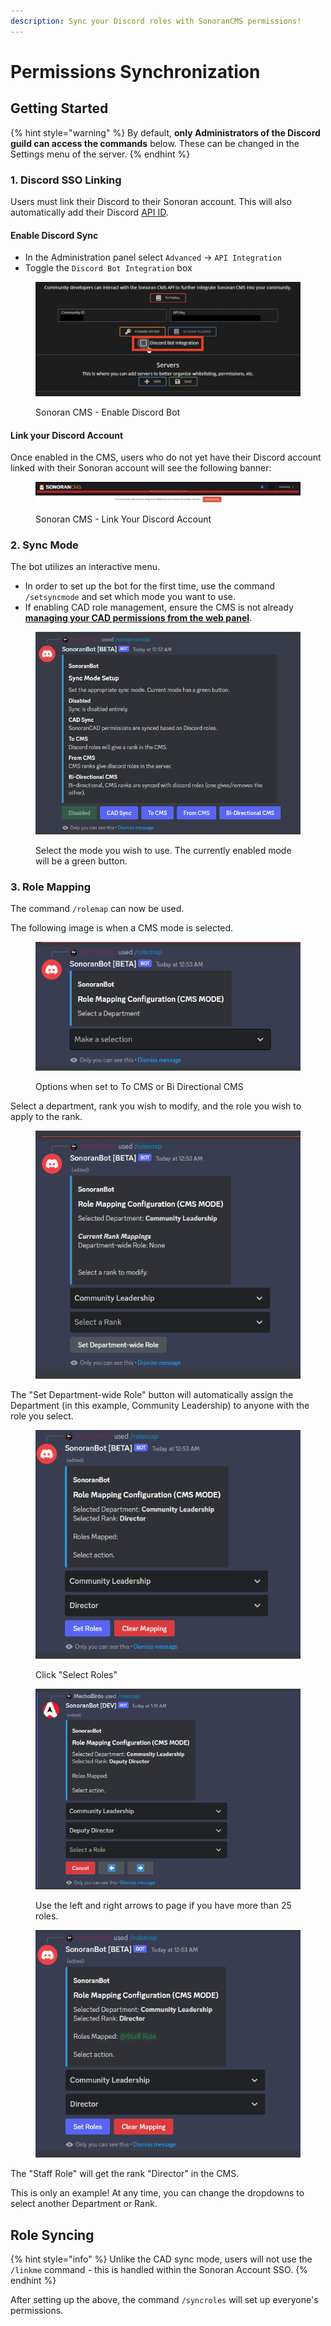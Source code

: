 ```yaml
---
description: Sync your Discord roles with SonoranCMS permissions!
---
```


# Permissions Synchronization

## Getting Started

{% hint style="warning" %}
By default, **only Administrators of the Discord guild can access the commands** below. These can be changed in the Settings menu of the server.
{% endhint %}

### 1. Discord SSO Linking

Users must link their Discord to their Sonoran account. This will also automatically add their Discord [API ID](../../../developer-api-documentation/api-integration/getting-started/api-id-system.md).

#### Enable Discord Sync

* In the Administration panel select `Advanced` -> `API Integration`
* Toggle the `Discord Bot Integration` box

<figure><img src="../../../.gitbook/assets/Screen Shot 2023-01-08 at 12.10.12 PM.png" alt=""><figcaption><p>Sonoran CMS - Enable Discord Bot</p></figcaption></figure>

#### Link your Discord Account

Once enabled in the CMS, users who do not yet have their Discord account linked with their Sonoran account will see the following banner:

<figure><img src="../../../.gitbook/assets/Screen Shot 2023-01-08 at 12.04.00 PM.png" alt=""><figcaption><p>Sonoran CMS - Link Your Discord Account</p></figcaption></figure>

### 2. Sync Mode

The bot utilizes an interactive menu.

* In order to set up the bot for the first time, use the command `/setsyncmode` and set which mode you want to use.
* If enabling CAD role management, ensure the CMS is not already [**managing your CAD permissions from the web panel**](../../sonoran-cad-sync.md).&#x20;

<figure><img src="../../../.gitbook/assets/Screenshot_3.png" alt=""><figcaption><p>Select the mode you wish to use. The currently enabled mode will be a green button.</p></figcaption></figure>

### 3. Role Mapping

The command `/rolemap` can now be used.

The following image is when a CMS mode is selected.

<figure><img src="../../../.gitbook/assets/Screenshot_5.png" alt=""><figcaption><p>Options when set to To CMS or Bi Directional CMS</p></figcaption></figure>

Select a department, rank you wish to modify, and the role you wish to apply to the rank.

<figure><img src="../../../.gitbook/assets/Screenshot_6.png" alt=""><figcaption></figcaption></figure>

The "Set Department-wide Role" button will automatically assign the Department (in this example, Community Leadership) to anyone with the role you select.

<figure><img src="../../../.gitbook/assets/Screenshot_7.png" alt=""><figcaption><p>Click "Select Roles"</p></figcaption></figure>

<figure><img src="../../../.gitbook/assets/Screenshot_12.png" alt=""><figcaption><p>Use the left and right arrows to page if you have more than 25 roles.</p></figcaption></figure>

<figure><img src="../../../.gitbook/assets/Screenshot_8.png" alt=""><figcaption></figcaption></figure>

The "Staff Role" will get the rank "Director" in the CMS.

This is only an example! At any time, you can change the dropdowns to select another Department or Rank.

## Role Syncing

{% hint style="info" %}
Unlike the CAD sync mode, users will not use the `/linkme` command - this is handled within the Sonoran Account SSO.
{% endhint %}

After setting up the above, the command `/syncroles` will set up everyone's permissions.
